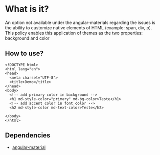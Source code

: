 # What is it?

An option not available under the angular-materials regarding the issues is the ability to customize native elements of HTML (example: span, div, p). This policy enables this application of themes as the two properties: background and color

## How to use?

````
<!DOCTYPE html>
<html lang="en">
<head>
  <meta charset="UTF-8">
  <title>Demo</title>
</head>
<body>
  <!-- add primary color in background -->
  <h1 md-style-color="primary" md-bg-color>Teste</h1>
  <!-- add accent color in font color -->
  <h2 md-style-color md-text-color>Teste</h2>

</body>
</html>
````

## Dependencies

* [angular-material](https://material.angularjs.org)
